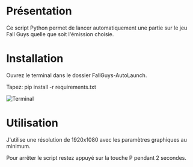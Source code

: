 # Présentation

Ce script Python permet de lancer automatiquement une partie sur le jeu Fall Guys quelle que soit l'émission choisie.

# Installation

Ouvrez le terminal dans le dossier FallGuys-AutoLaunch.

Tapez: pip install -r requirements.txt

![Terminal](https://user-images.githubusercontent.com/96228076/185597150-cf68625e-13ef-44ee-95e1-151f7f855496.gif)

# Utilisation

J'utilise une résolution de 1920x1080 avec les paramètres graphiques au minimum.

Pour arrêter le script restez appuyé sur la touche P pendant 2 secondes.
